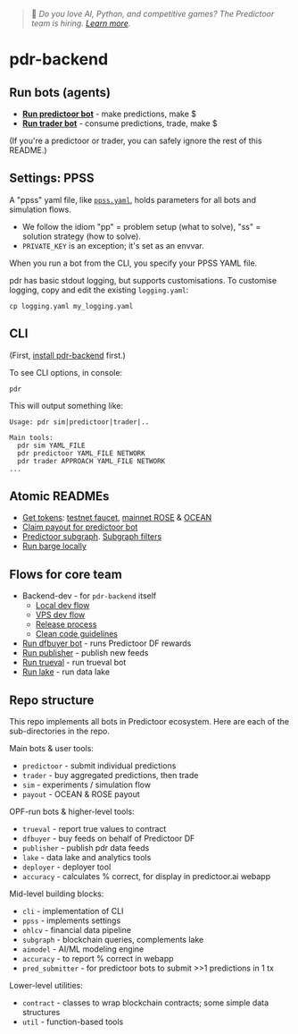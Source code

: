 <!--
Copyright 2023 Ocean Protocol Foundation
SPDX-License-Identifier: Apache-2.0
-->

> 📢 _Do you love AI, Python, and competitive games? The Predictoor team is hiring. [Learn more](https://github.com/oceanprotocol/jobs/blob/main/datascience.md)_.

# pdr-backend

## Run bots (agents)

- **[Run predictoor bot](READMEs/predictoor.md)** - make predictions, make $
- **[Run trader bot](READMEs/trader.md)** - consume predictions, trade, make $

(If you're a predictoor or trader, you can safely ignore the rest of this README.)

## Settings: PPSS

A "ppss" yaml file, like [`ppss.yaml`](ppss.yaml), holds parameters for all bots and simulation flows.

- We follow the idiom "pp" = problem setup (what to solve), "ss" = solution strategy (how to solve).
- `PRIVATE_KEY` is an exception; it's set as an envvar.

When you run a bot from the CLI, you specify your PPSS YAML file.

pdr has basic stdout logging, but supports customisations.
To customise logging, copy and edit the existing `logging.yaml`:

```console
cp logging.yaml my_logging.yaml
```

## CLI

(First, [install pdr-backend](READMEs/predictoor.md#install-pdr-backend-repo) first.)

To see CLI options, in console:

```console
pdr
```

This will output something like:

```text
Usage: pdr sim|predictoor|trader|..

Main tools:
  pdr sim YAML_FILE
  pdr predictoor YAML_FILE NETWORK
  pdr trader APPROACH YAML_FILE NETWORK
...
```

## Atomic READMEs

- [Get tokens](READMEs/get-tokens.md): [testnet faucet](READMEs/testnet-faucet.md), [mainnet ROSE](READMEs/get-rose-on-sapphire.md) & [OCEAN](READMEs/get-ocean-on-sapphire.md)
- [Claim payout for predictoor bot](READMEs/payout.md)
- [Predictoor subgraph](READMEs/subgraph.md). [Subgraph filters](READMEs/filters.md)
- [Run barge locally](READMEs/barge.md)

## Flows for core team

- Backend-dev - for `pdr-backend` itself
  - [Local dev flow](READMEs/dev.md)
  - [VPS dev flow](READMEs/vps.md)
  - [Release process](READMEs/release-process.md)
  - [Clean code guidelines](READMEs/clean-code.md)
- [Run dfbuyer bot](READMEs/dfbuyer.md) - runs Predictoor DF rewards
- [Run publisher](READMEs/publisher.md) - publish new feeds
- [Run trueval](READMEs/trueval.md) - run trueval bot
- [Run lake](READMEs/lake-and-etl.md) - run data lake

## Repo structure

This repo implements all bots in Predictoor ecosystem. Here are each of the sub-directories in the repo.

Main bots & user tools:

- `predictoor` - submit individual predictions
- `trader` - buy aggregated predictions, then trade
- `sim` - experiments / simulation flow
- `payout` - OCEAN & ROSE payout

OPF-run bots & higher-level tools:

- `trueval` - report true values to contract
- `dfbuyer` - buy feeds on behalf of Predictoor DF
- `publisher` - publish pdr data feeds
- `lake` - data lake and analytics tools
- `deployer` - deployer tool
- `accuracy` - calculates % correct, for display in predictoor.ai webapp

Mid-level building blocks:

- `cli` - implementation of CLI
- `ppss` - implements settings
- `ohlcv` - financial data pipeline
- `subgraph` - blockchain queries, complements lake
- `aimodel` - AI/ML modeling engine
- `accuracy` - to report % correct in webapp
- `pred_submitter` - for predictoor bots to submit >>1 predictions in 1 tx

Lower-level utilities:

- `contract` - classes to wrap blockchain contracts; some simple data structures
- `util` - function-based tools

